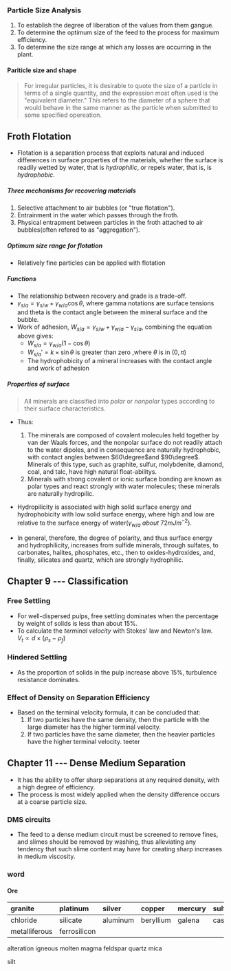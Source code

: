 ### Particle Size Analysis  
1. To establish the degree of liberation of the values from them gangue.  
2. To determine the optimum size of the feed to the process for maximum efficiency.  
3. To determine the size range at which any losses are occurring in the plant.  

#### Pariticle size and shape  
> For irregular particles, it is desirable to quote the size of a particle in terms of a single quantity, and the expression most often used is the "equivalent diameter." This refers to the diameter of a sphere that would behave in the same manner as the particle when submitted to some specified opereation.  


## Froth Flotation  
- Flotation is a separation process that exploits natural and induced differences in surface properties of the materials, whether the surface is readily wetted by water, that is *hydrophilic*, or repels water, that is, is *hydrophobic*.  


##### Three mechanisms for recovering materials  
1. Selective attachment to air bubbles (or "true flotation").  
2. Entrainment in the water which passes through the froth.
3. Physical entrapment between particles in the froth attached to air bubbles(often refered to as "aggregation").  

##### Optimum size range for flotation  
- Relatively fine particles can be applied with flotation  

##### Functions  
- The relationship between recovery and grade is a trade-off.  
- $\gamma_{s/a}=\gamma_{s/w}+\gamma_{w/a}\cos\theta$, where gamma notations are surface tensions and theta is the contact angle between the mineral surface and the bubble.  
- Work of adhesion, $W_{s/a}=\gamma_{s/w}+\gamma_{w/a}-\gamma_{s/a}$, combining the equation above gives: 
	- $W_{s/a}=\gamma_{w/a}(1-\cos\theta)$
	- $W_{s/a}'=k\times\sin\theta$ is greater than zero ,where $\theta$ is in $(0,\pi)$ 
	- The hydrophobicity of a mineral increases with the contact angle and work of adhesion

##### Properties of surface  
> All minerals are classified into *polar* or *nonpolar* types according to their surface characteristics.  

- Thus: 
	1. The minerals are composed of covalent molecules held together by van der Waals forces, and the nonpolar surface do not readily attach to the water dipoles, and in consequence are naturally hydrophobic, with contact angles between $60\degree$and $90\degree$. Minerals of this type, such as graphite, sulfur, molybdenite, diamond, coal, and talc, have high natural float-abilitys.
	2. Minerals with strong covalent or ionic surface bonding are known as polar types and react strongly with water molecules; these minerals are naturally hydropilic.

- Hydropilicity is associated with high solid surface energy and hydrophobicity with low solid surface energy, where high and low are relative to the surface energy of water($\gamma_{w/a}~about~72mJm^{-2}$).  
- In general, therefore, the degree of polarity, and thus surface energy and hydrophilicity, increases from sulfide minerals, through sulfates, to carbonates, halites, phosphates, etc., then to oxides-hydroxides, and, finally, silicates and quartz, which are strongly hydrophilic.  




## Chapter 9 --- Classification  

### Free Settling  
- For well-dispersed pulps, free settling dominates when the percentage by weight of solids is less than about 15%.  
- To calculate the *terminal velocity* with Stokes' law and Newton's law.  
$V_t \propto d\times(\rho_s-\rho_f)$

### Hindered Settling  
- As the proportion of solids in the pulp increase above 15%, turbulence resistance dominates.

### Effect of Density on Separation Efficiency  
- Based on the terminal velocity formula, it can be concluded that:
    1. If two particles have the same density, then the particle with the large diameter has the higher terminal velocity.  
    2. If two particles have the same diameter, then the heavier particles have the higher terminal velocity.  teeter


## Chapter 11 --- Dense Medium Separation  
- It has the ability to offer sharp separations at any required density, with a high degree of efficiency.  
- The process is most widely applied when the density difference occurs at a coarse particle size.  

### DMS circuits  
- The feed to a dense medium circuit must be screened to remove fines, and slimes should be removed by washing, thus alleviating any tendency that such slime content may have for creating sharp increases in medium viscosity.  


### word
#### Ore
|granite|platinum|silver|copper|mercury|sulfide|carbonate|
|:--|:--|:--|:--|:--|:--|:--|
|chloride|silicate|aluminum|beryllium|galena|cassiterite|tin|
|metalliferous|ferrosilicon|

alteration
igneous
molten
magma
feldspar
quartz
mica

silt
